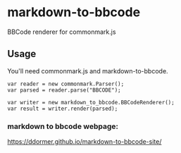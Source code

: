 # markdown-to-bbcode

BBCode renderer for commonmark.js

## Usage

You'll need commonmark.js and markdown-to-bbcode.
```
var reader = new commonmark.Parser();
var parsed = reader.parse("BBCODE");

var writer = new markdown_to_bbcode.BBCodeRenderer();
var result = writer.render(parsed);
```

### markdown to bbcode webpage:

https://ddormer.github.io/markdown-to-bbcode-site/
